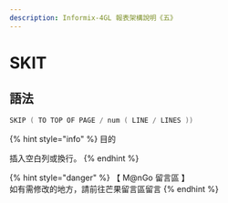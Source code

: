 ```yaml
---
description: Informix-4GL 報表架構說明《五》
---
```


# SKIT

## 語法

```objectivec
SKIP ( TO TOP OF PAGE / num ( LINE / LINES ))
```

{% hint style="info" %}
目的

插入空白列或換行。
{% endhint %}

{% hint style="danger" %}
【 M@nGo 留言區 】\
如有需修改的地方，請前往芒果留言區留言
{% endhint %}
